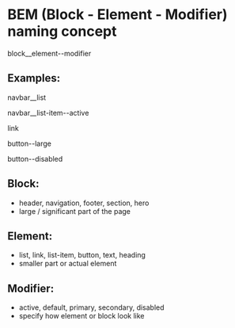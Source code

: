 # BEM (Block - Element - Modifier) naming concept 

block__element--modifier

## Examples: 
navbar__list

navbar__list-item--active

link

button--large

button--disabled

## Block:
- header, navigation, footer, section, hero
- large / significant part of the page

## Element:
- list, link, list-item, button, text, heading
- smaller part or actual element 


## Modifier:
- active, default, primary, secondary, disabled
- specify how element or block look like
